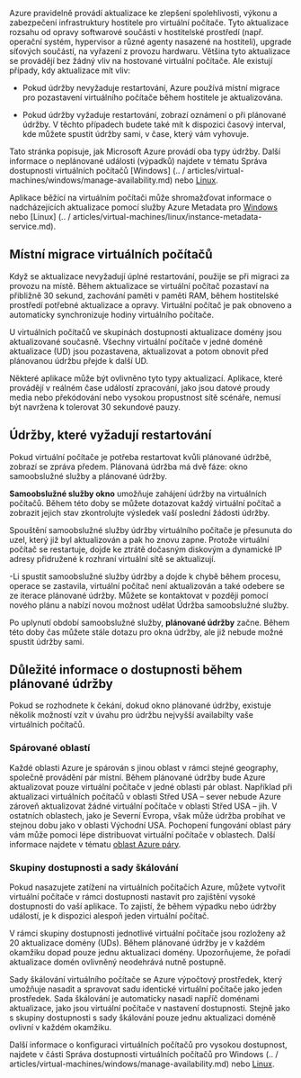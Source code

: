 Azure pravidelně provádí aktualizace ke zlepšení spolehlivosti, výkonu a zabezpečení infrastruktury hostitele pro virtuální počítače. Tyto aktualizace rozsahu od opravy softwarové součásti v hostitelské prostředí (např. operační systém, hypervisor a různé agenty nasazené na hostiteli), upgrade síťových součástí, na vyřazení z provozu hardwaru. Většina tyto aktualizace se provádějí bez žádný vliv na hostované virtuální počítače. Ale existují případy, kdy aktualizace mít vliv:

- Pokud údržby nevyžaduje restartování, Azure používá místní migrace pro pozastavení virtuálního počítače během hostitele je aktualizována.

- Pokud údržby vyžaduje restartování, zobrazí oznámení o při plánované údržby. V těchto případech budete také mít k dispozici časový interval, kde můžete spustit údržby sami, v čase, který vám vyhovuje.

Tato stránka popisuje, jak Microsoft Azure provádí oba typy údržby. Další informace o neplánované události (výpadků) najdete v tématu Správa dostupnosti virtuálních počítačů [Windows] (.. / articles/virtual-machines/windows/manage-availability.md) nebo [Linux](../articles/virtual-machines/linux/manage-availability.md).

Aplikace běžící na virtuálním počítači může shromažďovat informace o nadcházejících aktualizace pomocí služby Azure Metadata pro [Windows](../articles/virtual-machines/windows/instance-metadata-service.md) nebo [Linux] (.. / articles/virtual-machines/linux/instance-metadata-service.md).

## <a name="in-place-vm-migration"></a>Místní migrace virtuálních počítačů

Když se aktualizace nevyžadují úplné restartování, použije se při migraci za provozu na místě. Během aktualizace se virtuální počítač pozastaví na přibližně 30 sekund, zachování paměti v paměti RAM, během hostitelské prostředí potřebné aktualizace a opravy. Virtuální počítač je pak obnoveno a automaticky synchronizuje hodiny virtuálního počítače.

U virtuálních počítačů ve skupinách dostupnosti aktualizace domény jsou aktualizované současně. Všechny virtuální počítače v jedné doméně aktualizace (UD) jsou pozastavena, aktualizovat a potom obnovit před plánovanou údržbu přejde k další UD.

Některé aplikace může být ovlivněno tyto typy aktualizací. Aplikace, které provádějí v reálném čase událostí zpracování, jako jsou datové proudy media nebo překódování nebo vysokou propustnost sítě scénáře, nemusí být navržena k tolerovat 30 sekundové pauzy. <!-- sooooo, what should they do? --> 


## <a name="maintenance-requiring-a-reboot"></a>Údržby, které vyžadují restartování

Pokud virtuální počítače je potřeba restartovat kvůli plánované údržbě, zobrazí se zpráva předem. Plánovaná údržba má dvě fáze: okno samoobslužné služby a plánované údržby.

**Samoobslužné služby okno** umožňuje zahájení údržby na virtuálních počítačů. Během této doby se můžete dotazovat každý virtuální počítač a zobrazit jejich stav zkontrolujte výsledek vaší poslední žádosti údržby.

Spouštění samoobslužné služby údržby virtuálního počítače je přesunuta do uzel, který již byl aktualizován a pak ho znovu zapne. Protože virtuální počítač se restartuje, dojde ke ztrátě dočasným diskovým a dynamické IP adresy přidružené k rozhraní virtuální sítě se aktualizují.

-Li spustit samoobslužné služby údržby a dojde k chybě během procesu, operace se zastavila, virtuální počítač není aktualizován a také odebere se ze iterace plánované údržby. Můžete se kontaktovat v později pomocí nového plánu a nabízí novou možnost udělat Údržba samoobslužné služby. 

Po uplynutí období samoobslužné služby, **plánované údržby** začne. Během této doby čas můžete stále dotazu pro okna údržby, ale již nebude možné spustit údržby sami.

## <a name="availability-considerations-during-planned-maintenance"></a>Důležité informace o dostupnosti během plánované údržby 

Pokud se rozhodnete k čekání, dokud okno plánované údržby, existuje několik možností vzít v úvahu pro údržbu nejvyšší availabilty vaše virtuálních počítačů. 

### <a name="paired-regions"></a>Spárované oblastí

Každé oblasti Azure je spárován s jinou oblast v rámci stejné geography, společně provádění pár místní. Během plánované údržby bude Azure aktualizovat pouze virtuální počítače v jedné oblasti pár oblast. Například při aktualizaci virtuálních počítačů v oblasti Střed USA – sever nebude Azure zároveň aktualizovat žádné virtuální počítače v oblasti Střed USA – jih. V ostatních oblastech, jako je Severní Evropa, však může údržba probíhat ve stejnou dobu jako v oblasti Východní USA. Pochopení fungování oblast páry vám může pomoci lépe distribuovat virtuální počítače v oblastech. Další informace najdete v tématu [oblast Azure páry](https://docs.microsoft.com/azure/best-practices-availability-paired-regions).

### <a name="availability-sets-and-scale-sets"></a>Skupiny dostupnosti a sady škálování

Pokud nasazujete zatížení na virtuálních počítačích Azure, můžete vytvořit virtuální počítače v rámci dostupnosti nastavit pro zajištění vysoké dostupnosti do vaší aplikace. To zajistí, že během výpadku nebo údržby událostí, je k dispozici alespoň jeden virtuální počítač.

V rámci skupiny dostupnosti jednotlivé virtuální počítače jsou rozloženy až 20 aktualizace domény (UDs). Během plánované údržby je v každém okamžiku dopad pouze jednu aktualizaci domény. Upozorňujeme, že pořadí aktualizace domén ovlivněný neodehrává nutně postupně. 

Sady škálování virtuálního počítače se Azure výpočtový prostředek, který umožňuje nasadit a spravovat sadu identické virtuální počítače jako jeden prostředek. Sada škálování je automaticky nasadí napříč doménami aktualizace, jako jsou virtuální počítače v nastavení dostupnosti. Stejně jako s skupiny dostupnosti s sady škálování pouze jednu aktualizaci doméně ovlivní v každém okamžiku.

Další informace o konfiguraci virtuálních počítačů pro vysokou dostupnost, najdete v části Správa dostupnosti virtuálních počítačů pro Windows (.. / articles/virtual-machines/windows/manage-availability.md) nebo [Linux](../articles/virtual-machines/linux/manage-availability.md).